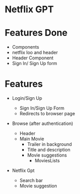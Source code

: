 # Netflix GPT

# Features Done
- Components 
- netflix loo and header
- Header Component
- Sign In/ Sign Up form

# Features

- Login/Sign Up
    - Sign In/Sign Up Form
    - Redirects to browser page

- Browse (after authentication)
    - Header
    - Main Movie
        - Trailer in background
        - Title and description
        - Movie suggestions
            - MoviesLists

- Netflix Gpt 
    - Search bar
    - Movie suggestion